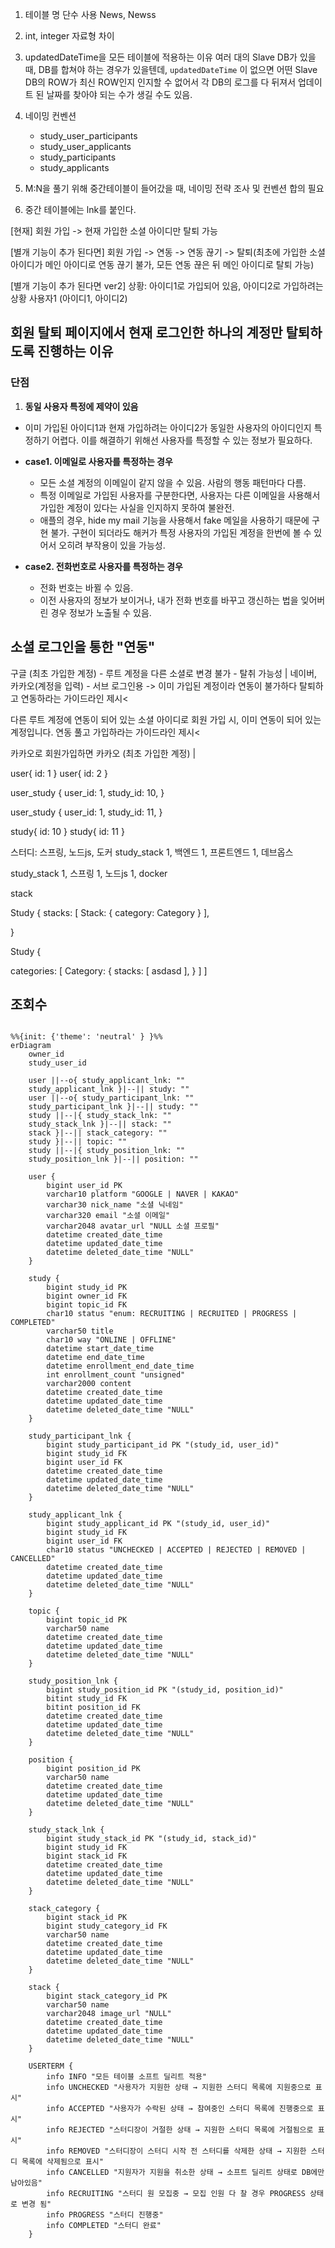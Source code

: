 1. 테이블 명 단수 사용 News, Newss
2. int, integer 자료형 차이
3. updatedDateTime을 모든 테이블에 적용하는 이유
   여러 대의 Slave DB가 있을 때, DB를 합쳐야 하는 경우가 있을텐데,
   `updatedDateTime` 이 없으면 어떤 Slave DB의 ROW가 최신 ROW인지 인지할 수 없어서
   각 DB의 로그를 다 뒤져서 업데이트 된 날짜를 찾아야 되는 수가 생길 수도 있음.
4. 네이밍 컨벤션

    - study_user_participants
    - study_user_applicants
    - study_participants
    - study_applicants

5. M:N을 풀기 위해 중간테이블이 들어갔을 때, 네이밍 전략 조사 및 컨벤션 합의 필요
6. 중간 테이블에는 lnk를 붙인다.

[현재]
회원 가입 -> 현재 가입한 소셜 아이디만 탈퇴 가능

[별개 기능이 추가 된다면]
회원 가입 -> 연동 -> 연동 끊기 -> 탈퇴(최초에 가입한 소셜 아이디가 메인 아이디로 연동 끊기 불가, 모든 연동 끊은 뒤 메인 아이디로 탈퇴 가능)

[별개 기능이 추가 된다면 ver2]
상황: 아이디1로 가입되어 있음, 아이디2로 가입하려는 상황
사용자1 (아이디1, 아이디2)

## 회원 탈퇴 페이지에서 현재 로그인한 하나의 계정만 탈퇴하도록 진행하는 이유

### 단점

1. **동일 사용자 특정에 제약이 있음**

- 이미 가입된 아이디1과 현재 가입하려는 아이디2가 동일한 사용자의 아이디인지 특정하기 어렵다. 이를 해결하기 위해선 사용자를 특정할 수 있는 정보가 필요하다.

- **case1. 이메일로 사용자를 특정하는 경우**

    - 모든 소셜 계정의 이메일이 같지 않을 수 있음. 사람의 행동 패턴마다 다름.
    - 특정 이메일로 가입된 사용자를 구분한다면, 사용자는 다른 이메일을 사용해서 가입한 계정이 있다는 사실을 인지하지 못하여 불완전.
    - 애플의 경우, hide my mail 기능을 사용해서 fake 메일을 사용하기 때문에 구현 불가. 구현이 되더라도 해커가 특정 사용자의 가입된 계정을 한번에 볼 수 있어서 오히려 부작용이 있을 가능성.

- **case2. 전화번호로 사용자를 특정하는 경우**
    - 전화 번호는 바뀔 수 있음.
    - 이전 사용자의 정보가 보이거나, 내가 전화 번호를 바꾸고 갱신하는 법을 잊어버린 경우 정보가 노출될 수 있음.

## 소셜 로그인을 통한 "연동"

구글 (최초 가입한 계정) - 루트 계정을 다른 소셜로 변경 불가 - 탈취 가능성
|
네이버, 카카오(계정을 입력) - 서브 로그인용
-> 이미 가입된 계정이라 연동이 불가하다 탈퇴하고 연동하라는 가이드라인 제시<

다른 루트 계정에 연동이 되어 있는 소셜 아이디로 회원 가입 시,
이미 연동이 되어 있는 계정입니다. 연동 풀고 가입하라는 가이드라인 제시<

카카오로 회원가입하면
카카오 (최초 가입한 계정)
|

<!--
study_applicant
김준기 스터디A
김준기 스터디C
김준기 스터디D
김준기 스터디E
신창혁 스터디A
신창혁 스터디A
 -->
<!-- study ||--|{ study_category: "" -->

<!-- @Entity
class BaseEntity {
@CreatedDate
LocalDateTime createdDateTime
@LastModifiedDate
LocalDateTime updatedDateTime
}

    @Entity
    class User extends BaseEntity {
        @Id
        Long id;
        String name;
        int age;
    } -->

user{
id: 1
}
user{
id: 2
}

user_study {
user_id: 1,
study_id: 10,
}

user_study {
user_id: 1,
study_id: 11,
}

study{
id: 10
}
study{
id: 11
}

스터디: 스프링, 노드js, 도커
study_stack
1, 백엔드
1, 프론트엔드
1, 데브옵스

study_stack
1, 스프링
1, 노드js
1, docker

stack

Study {
stacks: [
Stack: {
category: Category
}
],

}

Study {

categories: [
Category: {
stacks: [
asdasd
],
}
]
]

## 조회수
```mermaid

%%{init: {'theme': 'neutral' } }%%
erDiagram
    owner_id
    study_user_id

    user ||--o{ study_applicant_lnk: ""
    study_applicant_lnk }|--|| study: ""
    user ||--o{ study_participant_lnk: ""
    study_participant_lnk }|--|| study: ""
    study ||--|{ study_stack_lnk: ""
    study_stack_lnk }|--|| stack: ""
    stack }|--|| stack_category: ""
    study }|--|| topic: ""
    study ||--|{ study_position_lnk: ""
    study_position_lnk }|--|| position: ""

    user {
        bigint user_id PK
        varchar10 platform "GOOGLE | NAVER | KAKAO"
        varchar30 nick_name "소셜 닉네임"
        varchar320 email "소셜 이메일"
        varchar2048 avatar_url "NULL 소셜 프로필"
        datetime created_date_time
        datetime updated_date_time
        datetime deleted_date_time "NULL"
    }    

    study {
        bigint study_id PK
        bigint owner_id FK
        bigint topic_id FK
        char10 status "enum: RECRUITING | RECRUITED | PROGRESS | COMPLETED"
        varchar50 title
        char10 way "ONLINE | OFFLINE"
        datetime start_date_time
        datetime end_date_time
        datetime enrollment_end_date_time
        int enrollment_count "unsigned"
        varchar2000 content
        datetime created_date_time
        datetime updated_date_time
        datetime deleted_date_time "NULL"
    }

    study_participant_lnk {
        bigint study_participant_id PK "(study_id, user_id)"
        bigint study_id FK
        bigint user_id FK
        datetime created_date_time
        datetime updated_date_time
        datetime deleted_date_time "NULL"
    }

    study_applicant_lnk {
        bigint study_applicant_id PK "(study_id, user_id)"
        bigint study_id FK
        bigint user_id FK
        char10 status "UNCHECKED | ACCEPTED | REJECTED | REMOVED | CANCELLED"
        datetime created_date_time
        datetime updated_date_time
        datetime deleted_date_time "NULL"
    }

    topic {
        bigint topic_id PK
        varchar50 name
        datetime created_date_time
        datetime updated_date_time
        datetime deleted_date_time "NULL"
    }

    study_position_lnk {
        bigint study_position_id PK "(study_id, position_id)"
        bitint study_id FK
        bitint position_id FK
        datetime created_date_time
        datetime updated_date_time
        datetime deleted_date_time "NULL"
    }

    position {
        bigint position_id PK
        varchar50 name
        datetime created_date_time
        datetime updated_date_time
        datetime deleted_date_time "NULL"
    }

    study_stack_lnk {
        bigint study_stack_id PK "(study_id, stack_id)"
        bigint study_id FK
        bigint stack_id FK
        datetime created_date_time
        datetime updated_date_time
        datetime deleted_date_time "NULL"
    }

    stack_category {
        bigint stack_id PK
        bigint study_category_id FK
        varchar50 name
        datetime created_date_time
        datetime updated_date_time
        datetime deleted_date_time "NULL"
    }

    stack {
        bigint stack_category_id PK
        varchar50 name
        varchar2048 image_url "NULL"
        datetime created_date_time
        datetime updated_date_time
        datetime deleted_date_time "NULL"
    }
    
    USERTERM {
        info INFO "모든 테이블 소프트 딜리트 적용"
        info UNCHECKED "사용자가 지원한 상태 → 지원한 스터디 목록에 지원중으로 표시"
        info ACCEPTED "사용자가 수락된 상태 → 참여중인 스터디 목록에 진행중으로 표시"
        info REJECTED "스터디장이 거절한 상태 → 지원한 스터디 목록에 거절됨으로 표시"
        info REMOVED "스터디장이 스터디 시작 전 스터디를 삭제한 상태 → 지원한 스터디 목록에 삭제됨으로 표시"
        info CANCELLED "지원자가 지원을 취소한 상태 → 소프트 딜리트 상태로 DB에만 남아있음"
        info RECRUITING "스터디 원 모집중 → 모집 인원 다 찰 경우 PROGRESS 상태로 변경 됨"
        info PROGRESS "스터디 진행중"
        info COMPLETED "스터디 완료"
    }

```
